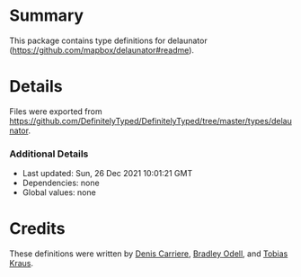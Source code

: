 # Summary
This package contains type definitions for delaunator (https://github.com/mapbox/delaunator#readme).

# Details
Files were exported from https://github.com/DefinitelyTyped/DefinitelyTyped/tree/master/types/delaunator.

### Additional Details
 * Last updated: Sun, 26 Dec 2021 10:01:21 GMT
 * Dependencies: none
 * Global values: none

# Credits
These definitions were written by [Denis Carriere](https://github.com/DenisCarriere), [Bradley Odell](https://github.com/BTOdell), and [Tobias Kraus](https://github.com/tobiaskraus).
